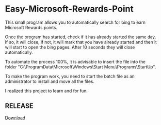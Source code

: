 # Easy-Microsoft-Rewards-Point

This small program allows you to automatically search for bing to earn Microsoft Rewards points.<p>

Once the program has started, check if it has already started the same day. If so, it will close, if not, it will mark that you have already started and then it will start to open the bing pages. After 10 seconds they will close automatically.<p>

To automate the process 100%, it is advisable to insert the file into the folder "C:\ProgramData\Microsoft\Windows\Start Menu\Programs\StartUp".

To make the program work, you need to start the batch file as an administrator to install and move all the files.
  
 I realized this project to learn and for fun.
  
  ## RELEASE
  
 [Download](https://github.com/zSavT/Easy-Microsoft-Rewards-Point/releases/tag/Final)

